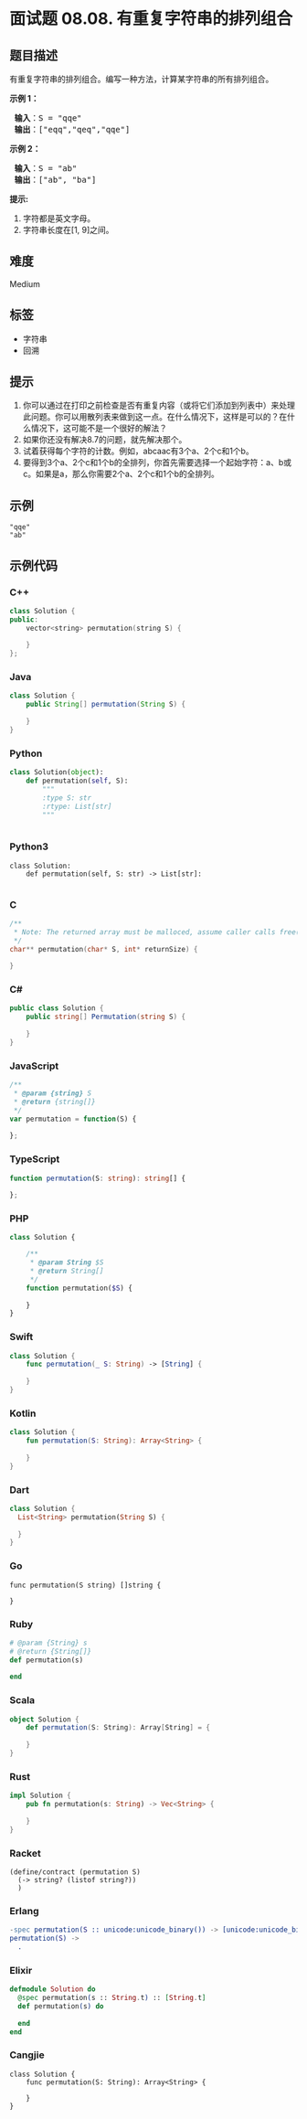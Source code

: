 # 面试题 08.08. 有重复字符串的排列组合

## 题目描述

<p>有重复字符串的排列组合。编写一种方法，计算某字符串的所有排列组合。</p>

<p><strong>示例 1：</strong></p>

<pre>
<strong> 输入</strong>：S = "qqe"
<strong> 输出</strong>：["eqq","qeq","qqe"]
</pre>

<p><strong>示例 2：</strong></p>

<pre>
<strong> 输入</strong>：S = "ab"
<strong> 输出</strong>：["ab", "ba"]
</pre>

<p><strong>提示:</strong></p>

<ol>
	<li>字符都是英文字母。</li>
	<li>字符串长度在[1, 9]之间。</li>
</ol>


## 难度

Medium

## 标签

- 字符串
- 回溯

## 提示

1. 你可以通过在打印之前检查是否有重复内容（或将它们添加到列表中）来处理此问题。你可以用散列表来做到这一点。在什么情况下，这样是可以的？在什么情况下，这可能不是一个很好的解法？
2. 如果你还没有解决8.7的问题，就先解决那个。
3. 试着获得每个字符的计数。例如，abcaac有3个a、2个c和1个b。
4. 要得到3个a、2个c和1个b的全排列，你首先需要选择一个起始字符：a、b或c。如果是a，那么你需要2个a、2个c和1个b的全排列。

## 示例

```
"qqe"
"ab"
```

## 示例代码

### C++

```cpp
class Solution {
public:
    vector<string> permutation(string S) {
        
    }
};
```

### Java

```java
class Solution {
    public String[] permutation(String S) {
        
    }
}
```

### Python

```python
class Solution(object):
    def permutation(self, S):
        """
        :type S: str
        :rtype: List[str]
        """
        
```

### Python3

```python3
class Solution:
    def permutation(self, S: str) -> List[str]:
        
```

### C

```c
/**
 * Note: The returned array must be malloced, assume caller calls free().
 */
char** permutation(char* S, int* returnSize) {
    
}
```

### C#

```csharp
public class Solution {
    public string[] Permutation(string S) {
        
    }
}
```

### JavaScript

```javascript
/**
 * @param {string} S
 * @return {string[]}
 */
var permutation = function(S) {
    
};
```

### TypeScript

```typescript
function permutation(S: string): string[] {
    
};
```

### PHP

```php
class Solution {

    /**
     * @param String $S
     * @return String[]
     */
    function permutation($S) {
        
    }
}
```

### Swift

```swift
class Solution {
    func permutation(_ S: String) -> [String] {
        
    }
}
```

### Kotlin

```kotlin
class Solution {
    fun permutation(S: String): Array<String> {
        
    }
}
```

### Dart

```dart
class Solution {
  List<String> permutation(String S) {
    
  }
}
```

### Go

```golang
func permutation(S string) []string {
    
}
```

### Ruby

```ruby
# @param {String} s
# @return {String[]}
def permutation(s)
    
end
```

### Scala

```scala
object Solution {
    def permutation(S: String): Array[String] = {
        
    }
}
```

### Rust

```rust
impl Solution {
    pub fn permutation(s: String) -> Vec<String> {
        
    }
}
```

### Racket

```racket
(define/contract (permutation S)
  (-> string? (listof string?))
  )
```

### Erlang

```erlang
-spec permutation(S :: unicode:unicode_binary()) -> [unicode:unicode_binary()].
permutation(S) ->
  .
```

### Elixir

```elixir
defmodule Solution do
  @spec permutation(s :: String.t) :: [String.t]
  def permutation(s) do
    
  end
end
```

### Cangjie

```cangjie
class Solution {
    func permutation(S: String): Array<String> {

    }
}
```


